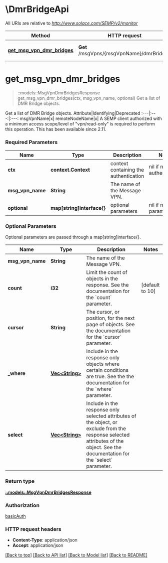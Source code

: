 # \DmrBridgeApi

All URIs are relative to *http://www.solace.com/SEMP/v2/monitor*

Method | HTTP request | Description
------------- | ------------- | -------------
[**get_msg_vpn_dmr_bridges**](DmrBridgeApi.md#get_msg_vpn_dmr_bridges) | **Get** /msgVpns/{msgVpnName}/dmrBridges | Get a list of DMR Bridge objects.


# **get_msg_vpn_dmr_bridges**
> ::models::MsgVpnDmrBridgesResponse get_msg_vpn_dmr_bridges(ctx, msg_vpn_name, optional)
Get a list of DMR Bridge objects.

Get a list of DMR Bridge objects.   Attribute|Identifying|Deprecated :---|:---:|:---: msgVpnName|x| remoteNodeName|x|    A SEMP client authorized with a minimum access scope/level of \"vpn/read-only\" is required to perform this operation.  This has been available since 2.11.

### Required Parameters

Name | Type | Description  | Notes
------------- | ------------- | ------------- | -------------
 **ctx** | **context.Context** | context containing the authentication | nil if no authentication
  **msg_vpn_name** | **String**| The name of the Message VPN. | 
 **optional** | **map[string]interface{}** | optional parameters | nil if no parameters

### Optional Parameters
Optional parameters are passed through a map[string]interface{}.

Name | Type | Description  | Notes
------------- | ------------- | ------------- | -------------
 **msg_vpn_name** | **String**| The name of the Message VPN. | 
 **count** | **i32**| Limit the count of objects in the response. See the documentation for the &#x60;count&#x60; parameter. | [default to 10]
 **cursor** | **String**| The cursor, or position, for the next page of objects. See the documentation for the &#x60;cursor&#x60; parameter. | 
 **_where** | [**Vec&lt;String&gt;**](String.md)| Include in the response only objects where certain conditions are true. See the the documentation for the &#x60;where&#x60; parameter. | 
 **select** | [**Vec&lt;String&gt;**](String.md)| Include in the response only selected attributes of the object, or exclude from the response selected attributes of the object. See the documentation for the &#x60;select&#x60; parameter. | 

### Return type

[**::models::MsgVpnDmrBridgesResponse**](MsgVpnDmrBridgesResponse.md)

### Authorization

[basicAuth](../README.md#basicAuth)

### HTTP request headers

 - **Content-Type**: application/json
 - **Accept**: application/json

[[Back to top]](#) [[Back to API list]](../README.md#documentation-for-api-endpoints) [[Back to Model list]](../README.md#documentation-for-models) [[Back to README]](../README.md)

